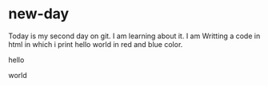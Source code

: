 # new-day
Today is my second day on git. I am learning about it.
I am Writting a code in html in which i print hello world in red and blue color.
<html>
<head><title>hello git</title></head>
<body>
<p style-color="red">hello</p><p style-color="blue">world</p>
</body>
</html>
